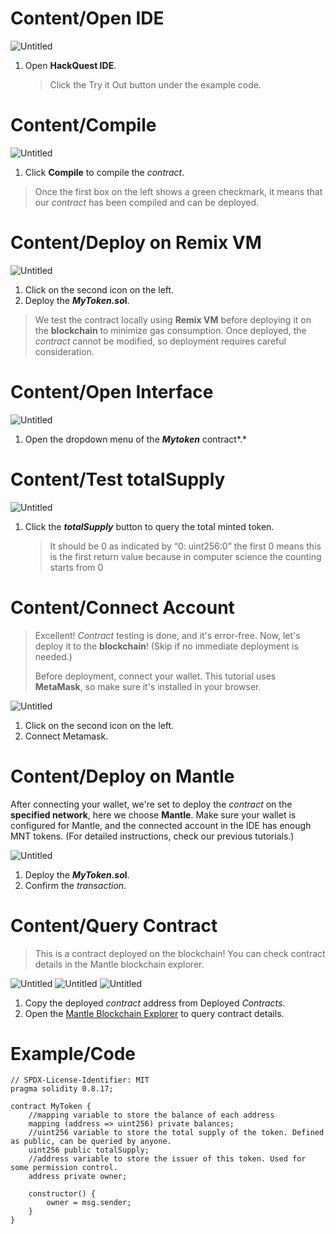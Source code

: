 # Content/Open IDE

![Untitled](./img/6-1.png)

1. Open **HackQuest IDE**.
    
    > Click the Try it Out button under the example code.
    > 

# Content/Compile

![Untitled](./img/6-2.png)

1. Click **Compile** to compile the *contract*.

> Once the first box on the left shows a green checkmark, it means that our *contract* has been compiled and can be deployed.
> 

# Content/Deploy on Remix VM

![Untitled](./img/6-3.png)

1. Click on the second icon on the left.
2. Deploy the ***MyToken.so*l**.

> We test the contract locally using **Remix VM** before deploying it on the **blockchain** to minimize gas consumption. Once deployed, the *contract* cannot be modified, so deployment requires careful consideration.
> 

# Content/Open Interface

![Untitled](./img/6-4.png)

1. Open the dropdown menu of the ***Mytoken*** contract*.*

# Content/Test totalSupply

![Untitled](./img/6-5.png)

1. Click the ***totalSupply*** button to query the total minted token.
    
    > It should be 0 as indicated by “0: uint256:0” the first 0 means this is the first return value because in computer science the counting starts from 0
    > 
    

# Content/Connect Account

> Excellent! *Contract* testing is done, and it's error-free. Now, let's deploy it to the **blockchain**! (Skip if no immediate deployment is needed.)
> 
> 
> Before deployment, connect your wallet. This tutorial uses **MetaMask**, so make sure it's installed in your browser.
> 

![Untitled](./img/6-6.png)

1. Click on the second icon on the left.
2.  Connect Metamask.

# Content/Deploy on Mantle

After connecting your wallet, we're set to deploy the *contract* on the **specified network**, here we choose **Mantle**. Make sure your wallet is configured for Mantle, and the connected account in the IDE has enough MNT tokens. (For detailed instructions, check our previous tutorials.)

![Untitled](./img/6-7.png)

1. Deploy the ***MyToken.so*l**.
2. Confirm the *transaction*.

# Content/Query Contract

> This is a contract deployed on the blockchain! You can check contract details in the Mantle blockchain explorer.
> 

![Untitled](./img/6-8.png)
![Untitled](./img/6-9.png)
![Untitled](./img/6-10.png)

1. Copy the deployed *contract* address from Deployed *Contracts*.
2. Open the [Mantle Blockchain Explorer](https://explorer.testnet.mantle.xyz/) to query contract details.

# Example/Code

```solidity
// SPDX-License-Identifier: MIT
pragma solidity 0.8.17;

contract MyToken {
    //mapping variable to store the balance of each address
    mapping (address => uint256) private balances;
    //uint256 variable to store the total supply of the token. Defined as public, can be queried by anyone.
    uint256 public totalSupply;
    //address variable to store the issuer of this token. Used for some permission control.
    address private owner;

    constructor() {
        owner = msg.sender;
    }
}
```